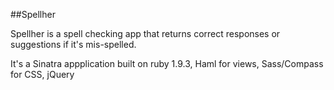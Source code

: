 ##Spellher

Spellher is a spell checking app that returns correct responses or suggestions if it's mis-spelled.

It's a Sinatra appplication built on ruby 1.9.3, Haml for views, Sass/Compass for CSS, jQuery